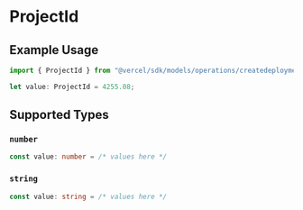 # ProjectId

## Example Usage

```typescript
import { ProjectId } from "@vercel/sdk/models/operations/createdeployment.js";

let value: ProjectId = 4255.08;
```

## Supported Types

### `number`

```typescript
const value: number = /* values here */
```

### `string`

```typescript
const value: string = /* values here */
```

